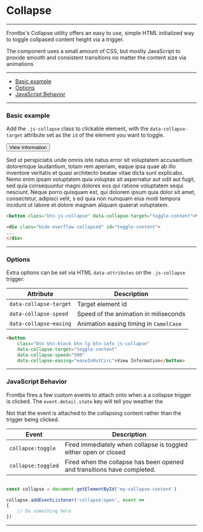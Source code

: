 # Collapse

---

Frontbx's Collapse utility offers an easy to use, simple HTML initialized way to toggle collpased content height via a trigger.

The component uses a small amount of CSS, but mostly JavaScript to provide smooth and consistent transitions no matter the content size via animations

---

*   [Basic example](#basic-example)
*   [Options](#options)
*   [JavaScript Behavior](#javaScript-behavior)

---

### Basic example

Add the `.js-collapse` class to clickable element, with the `data-collapse-target` attribute set as the `id` of the element you want to toggle.

<div class="code-content-example">
    <button class="btn js-collapse" data-collapse-target="toggle-content">View Information</button>
    <div class="hide-overflow collapsed" id="toggle-content">
        <div class="row roof-sm floor-sm">
            <p> Sed ut perspiciatis unde omnis iste natus error sit voluptatem accusantium doloremque laudantium, totam rem aperiam, eaque ipsa quae ab illo inventore veritatis et quasi architecto beatae vitae dicta sunt explicabo. Nemo enim ipsam voluptatem quia voluptas sit aspernatur aut odit aut fugit, sed quia consequuntur magni dolores eos qui ratione voluptatem sequi nesciunt. Neque porro quisquam est, qui dolorem ipsum quia dolor sit amet, consectetur, adipisci velit, s ed quia non numquam eius modi tempora incidunt ut labore et dolore magnam aliquam quaerat voluptatem. </p>
        </div>
    </div>
</div>

```html
<button class="btn js-collapse" data-collapse-target="toggle-content">View Information</button>

<div class="hide-overflow collapsed" id="toggle-content">
...
</div>
```

---

### Options

Extra options can be set via HTML `data-attributes` on the `.js-collapse` trigger:

| Attribute               | Description                             | 
|-------------------------|-----------------------------------------|
| `data-collapse-target`  | Target element id                       |
| `data-collapse-speed`   | Speed of the animation in miliseconds   |
| `data-collapse-easing`  | Animation easing timing in `CamelCase`  |

```html
<button
    class="btn btn-block btn-lg btn-info js-collapse"
    data-collapse-target="toggle-content"
    data-collapse-speed="500"
    data-collapse-easing="easeInOutCirc">View Information</button>

```

---

### JavaScript Behavior

Frontbx fires a few custom events to attach onto when a a collapse trigger is clicked. The `event.detail.state` key will tell you weather the 

Not that the event is attached to the collapsing content rather than the trigger being clicked. 

| Event              | Description                                                             | 
|--------------------|-------------------------------------------------------------------------|
| `collapse:toggle`  | Fired immediately when collapse is toggled either open or closed        |
| `collapse:toggled` | Fired when the collapse has been opened and transitions have completed. |



```javascript

const collapse = document.getElementById('my-collapse-content')

collapse.addEventListener('collapse:open', event => 
{
    // Do something here  
})
```

---